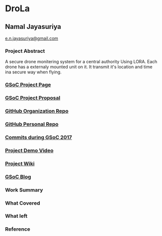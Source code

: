 # DroLa

## Namal Jayasuriya
e.n.jayasuriya@gmail.com

### Project Abstract
A secure drone monitering system for a central authority Using LORA. Each drone has a externaly mounted unit on it. It transmit it's location and time ina secure way when flying. 

### [GSoC Project Page](https://summerofcode.withgoogle.com/projects/#5995323712339968)

### [GSoC Project Proposal](https://docs.google.com/document/d/1-pXsKezPtq4lK4zOukn4ZdbWuOBoAXDFYSu32KRCHws/edit#heading=h.91yzprqfzp23)

### [GitHub Organization Repo](https://github.com/scorelab/drola)

### [GitHub Personal Repo](https://github.com/NamalJayasuriya/drola)

### [Commits during GSoC 2017](https://github.com/NamalJayasuriya/drola/commits/master)

### [Project Demo Video](http://LinkToDemoVideo)

### [Project Wiki](http://github.com)

### [GSoC Blog](http://GSoCBlog)

### Work Summary

### What Covered

### What left

### Reference
